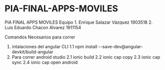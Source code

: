 # PIA-FINAL-APPS-MOVILES
PIA FINAL APPS MOVILES
Equipo
	1. Enrique Salazar Vázquez 1903518
  2. Luis Eduardo Chacon Alvarez 1911154
  
  Comandos Necesarios para correr
  1. intalaciones del angular CLI
  		1.1 npm install --save-dev@angular-devkit/build-angular
  2. Para correr android studio
  	 2.1	ionic build
     2.2  ionic cap copy
     2.3  ionic cap sync
     2.4  ionic cap open android
